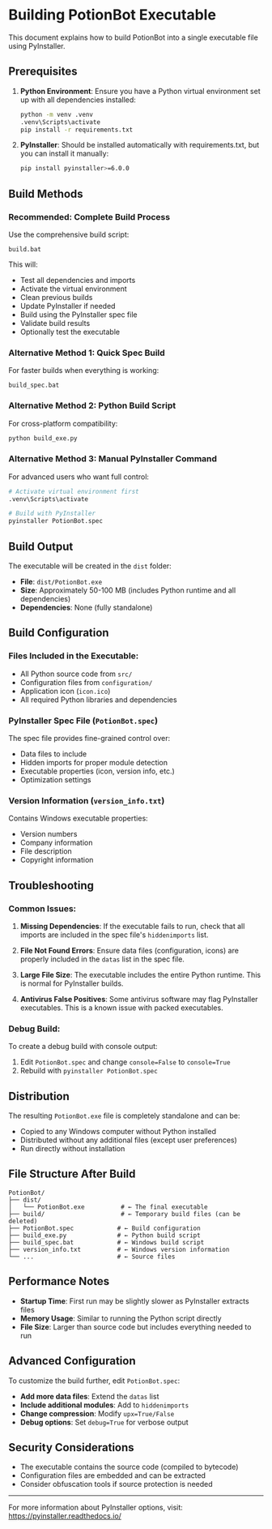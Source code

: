 # Building PotionBot Executable

This document explains how to build PotionBot into a single executable file using PyInstaller.

## Prerequisites

1. **Python Environment**: Ensure you have a Python virtual environment set up with all dependencies installed:

   ```bash
   python -m venv .venv
   .venv\Scripts\activate
   pip install -r requirements.txt
   ```

2. **PyInstaller**: Should be installed automatically with requirements.txt, but you can install it manually:
   ```bash
   pip install pyinstaller>=6.0.0
   ```

## Build Methods

### Recommended: Complete Build Process

Use the comprehensive build script:

```batch
build.bat
```

This will:

- Test all dependencies and imports
- Activate the virtual environment
- Clean previous builds
- Update PyInstaller if needed
- Build using the PyInstaller spec file
- Validate build results
- Optionally test the executable

### Alternative Method 1: Quick Spec Build

For faster builds when everything is working:

```batch
build_spec.bat
```

### Alternative Method 2: Python Build Script

For cross-platform compatibility:

```bash
python build_exe.py
```

### Alternative Method 3: Manual PyInstaller Command

For advanced users who want full control:

```bash
# Activate virtual environment first
.venv\Scripts\activate

# Build with PyInstaller
pyinstaller PotionBot.spec
```

## Build Output

The executable will be created in the `dist` folder:

- **File**: `dist/PotionBot.exe`
- **Size**: Approximately 50-100 MB (includes Python runtime and all dependencies)
- **Dependencies**: None (fully standalone)

## Build Configuration

### Files Included in the Executable:

- All Python source code from `src/`
- Configuration files from `configuration/`
- Application icon (`icon.ico`)
- All required Python libraries and dependencies

### PyInstaller Spec File (`PotionBot.spec`)

The spec file provides fine-grained control over:

- Data files to include
- Hidden imports for proper module detection
- Executable properties (icon, version info, etc.)
- Optimization settings

### Version Information (`version_info.txt`)

Contains Windows executable properties:

- Version numbers
- Company information
- File description
- Copyright information

## Troubleshooting

### Common Issues:

1. **Missing Dependencies**: If the executable fails to run, check that all imports are included in the spec file's `hiddenimports` list.

2. **File Not Found Errors**: Ensure data files (configuration, icons) are properly included in the `datas` list in the spec file.

3. **Large File Size**: The executable includes the entire Python runtime. This is normal for PyInstaller builds.

4. **Antivirus False Positives**: Some antivirus software may flag PyInstaller executables. This is a known issue with packed executables.

### Debug Build:

To create a debug build with console output:

1. Edit `PotionBot.spec` and change `console=False` to `console=True`
2. Rebuild with `pyinstaller PotionBot.spec`

## Distribution

The resulting `PotionBot.exe` file is completely standalone and can be:

- Copied to any Windows computer without Python installed
- Distributed without any additional files (except user preferences)
- Run directly without installation

## File Structure After Build

```
PotionBot/
├── dist/
│   └── PotionBot.exe          # ← The final executable
├── build/                     # ← Temporary build files (can be deleted)
├── PotionBot.spec            # ← Build configuration
├── build_exe.py              # ← Python build script
├── build_spec.bat            # ← Windows build script
├── version_info.txt          # ← Windows version information
└── ...                       # ← Source files
```

## Performance Notes

- **Startup Time**: First run may be slightly slower as PyInstaller extracts files
- **Memory Usage**: Similar to running the Python script directly
- **File Size**: Larger than source code but includes everything needed to run

## Advanced Configuration

To customize the build further, edit `PotionBot.spec`:

- **Add more data files**: Extend the `datas` list
- **Include additional modules**: Add to `hiddenimports`
- **Change compression**: Modify `upx=True/False`
- **Debug options**: Set `debug=True` for verbose output

## Security Considerations

- The executable contains the source code (compiled to bytecode)
- Configuration files are embedded and can be extracted
- Consider obfuscation tools if source protection is needed

---

For more information about PyInstaller options, visit: https://pyinstaller.readthedocs.io/
